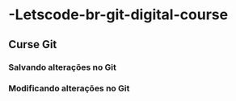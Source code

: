 # -Letscode-br-git-digital-course
## Curse Git
### Salvando alterações no Git
### Modificando alterações no Git
